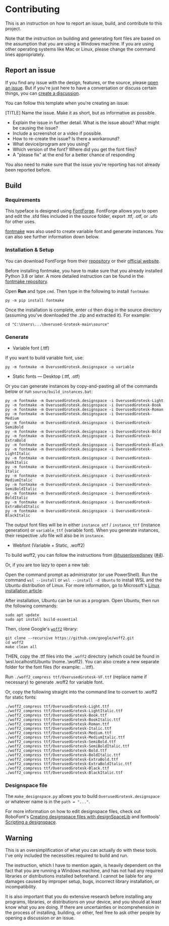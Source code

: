 # Contributing
This is an instruction on how to report an issue, build, and contribute to this project.

Note that the instruction on building and generating font files are based on the assumption that 
you are using a Windows machine. If you are using other operating systems like Mac or Linux, please 
change the command lines appropriately.

## Report an issue
If you find any issue with the design, features, or the source, please [open an issue](https://github.com/RandomMaerks/Overused-Grotesk/issues/new/choose). But if you're
just here to have a conversation or discuss certain things, you can [create a discussion](https://github.com/RandomMaerks/Overused-Grotesk/discussions/new/choose).

You can follow this template when you're creating an issue:

[TITLE] Name the issue. Make it as short, but as informative as possible.

- Explain the issue in further detail. What is the issue about? What might be causing the issue?
- Include a screenshot or a video if possible.
- How to re-create the issue? Is there a workaround?
- What device/program are you using?
- Which version of the font? Where did you get the font files?
- A "please fix" at the end for a better chance of responding

You also need to make sure that the issue you're reporting has not already been reported before.

## Build

### Requirements
This typeface is designed using [FontForge](https://github.com/fontforge/fontforge). FontForge 
allows you to open and edit the .sfd files included in the source folder, export .ttf, .otf, or
.ufo for other uses.

[fontmake](https://github.com/googlefonts/fontmake) was also used to create variable font and
generate instances. You can also see further information down below.

### Installation & Setup
You can download FontForge from their [repository](https://github.com/fontforge/fontforge) or their [official website](https://fontforge.org/en-US/).

Before installing fontmake, you have to make sure that you already installed Python 3.8 or later.
A more detailed instruction can be found in the [fontmake repository](https://github.com/googlefonts/fontmake).

Open **Run** and type `cmd`. Then type in the following to install `fontmake`:
```
py -m pip install fontmake
```

Once the installation is complete, enter `cd` then drag in the source directory (assuming you've
downloaded the .zip and extracted it). For example:
```
cd "C:\Users\...\Overused-Grotesk-main\source"
```

### Generate
- Variable font (.ttf)

If you want to build variable font, use:
```
py -m fontmake -m OverusedGrotesk.designspace -o variable
```

- Static fonts — Desktop (.ttf, .otf)

Or you can generate instances by copy-and-pasting all of the commands below or run `source/build_instances.bat`: 
```
py -m fontmake -m OverusedGrotesk.designspace -i OverusedGrotesk-Light
py -m fontmake -m OverusedGrotesk.designspace -i OverusedGrotesk-Book
py -m fontmake -m OverusedGrotesk.designspace -i OverusedGrotesk-Roman
py -m fontmake -m OverusedGrotesk.designspace -i OverusedGrotesk-Medium
py -m fontmake -m OverusedGrotesk.designspace -i OverusedGrotesk-SemiBold
py -m fontmake -m OverusedGrotesk.designspace -i OverusedGrotesk-Bold
py -m fontmake -m OverusedGrotesk.designspace -i OverusedGrotesk-ExtraBold
py -m fontmake -m OverusedGrotesk.designspace -i OverusedGrotesk-Black
py -m fontmake -m OverusedGrotesk.designspace -i OverusedGrotesk-LightItalic
py -m fontmake -m OverusedGrotesk.designspace -i OverusedGrotesk-BookItalic
py -m fontmake -m OverusedGrotesk.designspace -i OverusedGrotesk-Italic
py -m fontmake -m OverusedGrotesk.designspace -i OverusedGrotesk-MediumItalic
py -m fontmake -m OverusedGrotesk.designspace -i OverusedGrotesk-SemiBoldItalic
py -m fontmake -m OverusedGrotesk.designspace -i OverusedGrotesk-BoldItalic
py -m fontmake -m OverusedGrotesk.designspace -i OverusedGrotesk-ExtraBoldItalic
py -m fontmake -m OverusedGrotesk.designspace -i OverusedGrotesk-BlackItalic
```

The output font files will be in either `instance_otf` / `instance_ttf` (instance generation) or 
`variable_ttf` (variable font). When you generate instances, their respective .ufo file will 
also be in `instance`.


- Webfont (Variable + Static, .woff2)

To build woff2, you can follow the instructions from [@husenlovedisney](https://github.com/husenlovedisney) ([#4](https://github.com/RandomMaerks/Overused-Grotesk/pull/4)).

Or, if you are too lazy to open a new tab:

Open the command prompt as administrator (or use PowerShell). Run the command `wsl --install` or
`wsl --install -d Ubuntu` to install WSL and the Ubuntu distribution of Linux. For more information,
go to Microsoft's [Linux installation article](https://learn.microsoft.com/en-us/windows/wsl/install).

After installation, Ubuntu can be run as a program. Open Ubuntu, then run the following commands:
```
sudo apt update 
sudo apt install build-essential
```

Then, clone Google's [`woff2`](https://github.com/google/woff2) library:
```
git clone --recursive https://github.com/google/woff2.git
cd woff2
make clean all
```

THEN, copy the .ttf files into the `.woff2` directory (which could be found in \\wsl.localhost\Ubuntu
\home\..\woff2). You can also create a new separate folder for the font files (for example: ...\ttf).

Run `./woff2_compress ttf/OverusedGrotesk-VF.ttf` (replace name if necessary) to generate .woff2 for
variable font.

Or, copy the following straight into the command line to convert to .woff2 for static fonts:
```
./woff2_compress ttf/OverusedGrotesk-Light.ttf
./woff2_compress ttf/OverusedGrotesk-LightItalic.ttf
./woff2_compress ttf/OverusedGrotesk-Book.ttf
./woff2_compress ttf/OverusedGrotesk-BookItalic.ttf
./woff2_compress ttf/OverusedGrotesk-Roman.ttf
./woff2_compress ttf/OverusedGrotesk-Italic.ttf
./woff2_compress ttf/OverusedGrotesk-Medium.ttf
./woff2_compress ttf/OverusedGrotesk-MediumItalic.ttf
./woff2_compress ttf/OverusedGrotesk-SemiBold.ttf
./woff2_compress ttf/OverusedGrotesk-SemiBoldItalic.ttf
./woff2_compress ttf/OverusedGrotesk-Bold.ttf
./woff2_compress ttf/OverusedGrotesk-BoldItalic.ttf
./woff2_compress ttf/OverusedGrotesk-ExtraBold.ttf
./woff2_compress ttf/OverusedGrotesk-ExtraBoldItalic.ttf
./woff2_compress ttf/OverusedGrotesk-Black.ttf
./woff2_compress ttf/OverusedGrotesk-BlackItalic.ttf
```

### Designspace file
The `make_designspace.py` allows you to build `OverusedGrotesk.designspace` or whatever name is in the
`path = "..."`.

For more information on how to edit designspace files, check out RoboFont's 
[Creating designspace files with designSpaceLib](https://robofont.com/documentation/tutorials/creating-designspace-files/#creating-designspace-files-with-designspacelib)
and fonttools' [Scripting a designspace](https://fonttools.readthedocs.io/en/latest/designspaceLib/scripting.html).

## Warning

This is an oversimplification of what you can actually do with these tools. I've only included the
necessities required to build and run.

The instruction, which I have to mention again, is heavily dependent on the fact that you are running
a Windows machine, and has not had any required libraries or distributions installed beforehand. I
cannot be liable for any damages caused by improper setup, bugs, incorrect library installation, or
incompatibility.

It is also important that you do extensive research before installing any programs, libraries, or
distributions on your device, and you should at least know what you are doing. If there are 
uncertainties or incomprehension in the process of installing, building, or other, feel free to ask
other people by opening a discussion or an issue.

